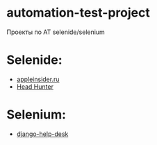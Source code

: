 # automation-test-project
Проекты по AT selenide/selenium

# Selenide:
* [appleinsider.ru](https://appleinsider.ru/)
* [Head Hunter](https://hh.ru/)
# Selenium:
* [django-help-desk](https://django-helpdesk-demo.herokuapp.com/)
